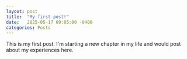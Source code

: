 ```yaml
---
layout: post
title:  "My first post!"
date:   2025-05-17 09:05:00 -0400
categories: Posts
---
```

This is my first post. I'm starting a new chapter in my life and would post about my experiences here.
